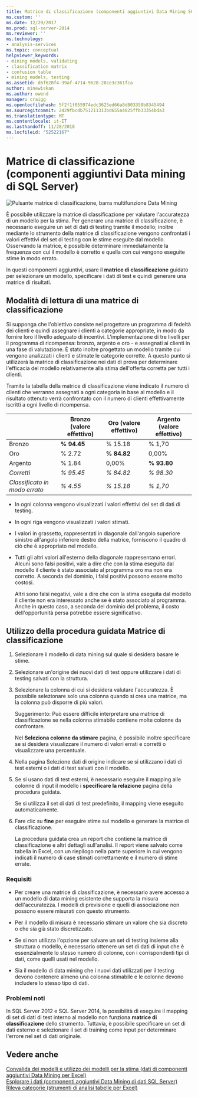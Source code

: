 ```yaml
---
title: Matrice di classificazione (componenti aggiuntivi Data Mining SQL Server dati) | Microsoft Docs
ms.custom: ''
ms.date: 12/29/2017
ms.prod: sql-server-2014
ms.reviewer: ''
ms.technology:
- analysis-services
ms.topic: conceptual
helpviewer_keywords:
- mining models, validating
- classification matrix
- confusion table
- mining models, testing
ms.assetid: d6f620f4-39af-4714-9628-28ce3c361fca
author: minewiskan
ms.author: owend
manager: craigg
ms.openlocfilehash: 5f2f1f055974edc3625ed66a8d803358b8345494
ms.sourcegitcommit: 2429fbcdb751211313bd655a4825ffb33354bda3
ms.translationtype: MT
ms.contentlocale: it-IT
ms.lasthandoff: 11/28/2018
ms.locfileid: "52522167"
---
```

# <a name="classification-matrix-sql-server-data-mining-add-ins"></a>Matrice di classificazione (componenti aggiuntivi Data mining di SQL Server)
  ![Pulsante matrice di classificazione, barra multifunzione Data Mining](media/dmc-cmatrix.gif "pulsante matrice di classificazione, barra multifunzione Data Mining")  
  
 È possibile utilizzare la matrice di classificazione per valutare l'accuratezza di un modello per la stima. Per generare una matrice di classificazione, è necessario eseguire un set di dati di testing tramite il modello; inoltre mediante lo strumento della matrice di classificazione vengono confrontati i valori effettivi del set di testing con le stime eseguite dal modello. Osservando la matrice, è possibile determinare immediatamente la frequenza con cui il modello è corretto e quella con cui vengono eseguite stime in modo errato.  
  
 In questi componenti aggiuntivi, usare il **matrice di classificazione** guidato per selezionare un modello, specificare i dati di test e quindi generare una matrice di risultati.  
  
## <a name="how-to-read-a-classification-matrix"></a>Modalità di lettura di una matrice di classificazione  
 Si supponga che l'obiettivo consiste nel progettare un programma di fedeltà dei clienti e quindi assegnare i clienti a categorie appropriate, in modo da fornire loro il livello adeguato di incentivi. L'implementazione di tre livelli per il programma di ricompensa: bronzo, argento e oro - e assegnati ai clienti in una fase di valutazione. È stato inoltre progettato un modello tramite cui vengono analizzati i clienti e stimate le categorie corrette. A questo punto si utilizzerà la matrice di classificazione nei dati di prova per determinare l'efficacia del modello relativamente alla stima dell'offerta corretta per tutti i clienti.  
  
 Tramite la tabella della matrice di classificazione viene indicato il numero di clienti che verranno assegnati a ogni categoria in base al modello e il risultato ottenuto verrà confrontato con il numero di clienti effettivamente iscritti a ogni livello di ricompensa.  
  
||Bronzo (valore effettivo)|Oro (valore effettivo)|Argento (valore effettivo)|  
|-|-----------------------|---------------------|-----------------------|  
|Bronzo|**% 94.45**|% 15.18|% 1,70|  
|Oro|% 2.72|**% 84.82**|0,00%|  
|Argento|% 1.84|0,00%|**% 93.80**|  
|*Corretti*|*% 95.45*|*% 84.82*|*% 98.30*|  
|*Classificato in modo errato*|*% 4.55*|*% 15.18*|*% 1,70*|  
  
-   In ogni colonna vengono visualizzati i valori effettivi del set di dati di testing.  
  
-   In ogni riga vengono visualizzati i valori stimati.  
  
-   I valori in grassetto, rappresentati in diagonale dall'angolo superiore sinistro all'angolo inferiore destro della matrice, forniscono il quadro di ciò che è appropriato nel modello.  
  
-   Tutti gli altri valori all'esterno della diagonale rappresentano errori. Alcuni sono falsi positivi, vale a dire che con la stima eseguita dal modello il cliente è stato associato al programma oro ma non era corretto.  A seconda del dominio, i falsi positivi possono essere molto costosi.  
  
     Altri sono falsi negativi, vale a dire che con la stima eseguita dal modello il cliente non era interessato anche se è stato associato al programma. Anche in questo caso, a seconda del dominio del problema, il costo dell'opportunità persa potrebbe essere significativo.  
  
## <a name="using-the-classification-matrix-wizard"></a>Utilizzo della procedura guidata Matrice di classificazione  
  
1.  Selezionare il modello di data mining sul quale si desidera basare le stime.  
  
2.  Selezionare un'origine dei nuovi dati di test oppure utilizzare i dati di testing salvati con la struttura.  
  
3.  Selezionare la colonna di cui si desidera valutare l'accuratezza. È possibile selezionare solo una colonna quando si crea una matrice, ma la colonna può disporre di più valori.  
  
     Suggerimento: Può essere difficile interpretare una matrice di classificazione se nella colonna stimabile contiene molte colonne da confrontare.  
  
     Nel **Seleziona colonne da stimare** pagina, è possibile inoltre specificare se si desidera visualizzare il numero di valori errati e corretti o visualizzare una percentuale.  
  
4.  Nella pagina Selezione dati di origine indicare se si utilizzano i dati di test esterni o i dati di test salvati con il modello.  
  
5.  Se si usano dati di test esterni, è necessario eseguire il mapping alle colonne di input il modello i **specificare la relazione** pagina della procedura guidata.  
  
     Se si utilizza il set di dati di test predefinito, il mapping viene eseguito automaticamente.  
  
6.  Fare clic su **fine** per eseguire stime sul modello e generare la matrice di classificazione.  
  
     La procedura guidata crea un report che contiene la matrice di classificazione e altri dettagli sull'analisi. Il report viene salvato come tabella in Excel, con un riepilogo nella parte superiore in cui vengono indicati il numero di case stimati correttamente e il numero di stime errate.  
  
### <a name="requirements"></a>Requisiti  
  
-   Per creare una matrice di classificazione, è necessario avere accesso a un modello di data mining esistente che supporta la misura dell'accuratezza. I modelli di previsione e quelli di associazione non possono essere misurati con questo strumento.  
  
-   Per il modello di misura è necessario stimare un valore che sia discreto o che sia già stato discretizzato.  
  
-   Se si non utilizza l'opzione per salvare un set di testing insieme alla struttura o modello, è necessario ottenere un set di dati di input che è essenzialmente lo stesso numero di colonne, con i corrispondenti tipi di dati, come quelli usati nel modello.  
  
-   Sia il modello di data mining che i nuovi dati utilizzati per il testing devono contenere almeno una colonna stimabile e le colonne devono includere lo stesso tipo di dati.  
  
### <a name="known-issues"></a>Problemi noti  
 In SQL Server 2012 e SQL Server 2014, la possibilità di eseguire il mapping di set di dati di test interno al modello non funziona **matrice di classificazione** dello strumento. Tuttavia, è possibile specificare un set di dati esterno e selezionare il set di training come input per determinare l'errore nel set di dati originale.  
  
## <a name="see-also"></a>Vedere anche  
 [Convalida dei modelli e utilizzo dei modelli per la stima &#40;dati di componenti aggiuntivi Data Mining per Excel&#41;](validating-models-and-using-models-for-prediction-data-mining-add-ins-for-excel.md)   
 [Esplorare i dati &#40;componenti aggiuntivi Data Mining di dati SQL Server&#41;](explore-data-sql-server-data-mining-add-ins.md)   
 [Rileva categorie &#40;strumenti di analisi tabelle per Excel&#41;](detect-categories-table-analysis-tools-for-excel.md)  
  
  
